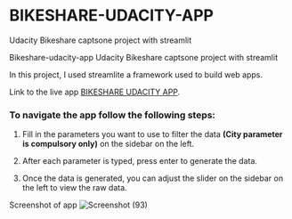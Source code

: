 # BIKESHARE-UDACITY-APP
Udacity Bikeshare captsone project with streamlit

Bikeshare-udacity-app
Udacity Bikeshare captsone project with streamlit

In this project, I used streamlite a framework used to build web apps.

Link to the live app [BIKESHARE UDACITY APP](https://bikeshare-udacity-app.herokuapp.com/).

### To navigate the app follow the following steps:
1. Fill in the parameters you want to use to filter the data **(City parameter is compulsory only)** on the sidebar on the left.


2. After each parameter is typed, press enter to generate the data.


3. Once the data is generated, you can adjust the slider on the sidebar on the left to view the raw data.

Screenshot of app
![Screenshot (93)](https://user-images.githubusercontent.com/44923453/92548726-ad2d8080-f24f-11ea-8216-7f3012861ea1.png)


